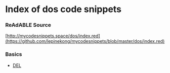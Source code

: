 
# Index of dos code snippets


### ReAdABLE Source

[http://mycodesnippets.space/dos/index.red](https://github.com/lepinekong/mycodesnippets/blob/master/dos/index.red)


### Basics

- [DEL](./del)
                        

